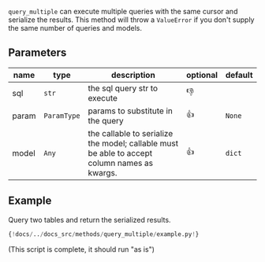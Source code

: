 
`query_multiple` can execute multiple queries with the same cursor and serialize the results. This method
will throw a `ValueError` if you don't supply the same number of queries and models.

## Parameters
| name  | type        | description                                                                                   | optional     | default |
|-------|-------------|-----------------------------------------------------------------------------------------------|--------------|---------|
| sql   | `str`       | the sql query str to execute                                                                  | :thumbsdown: |         |
| param | `ParamType` | params to substitute in the query                                                             | :thumbsup:   | `None`  |
 | model | `Any`       | the callable to serialize the model;  callable must be able to accept column names as kwargs. | :thumbsup:   | `dict`  |

## Example
Query two tables and return the serialized results.
```python
{!docs/../docs_src/methods/query_multiple/example.py!}
```
(This script is complete, it should run "as is")
